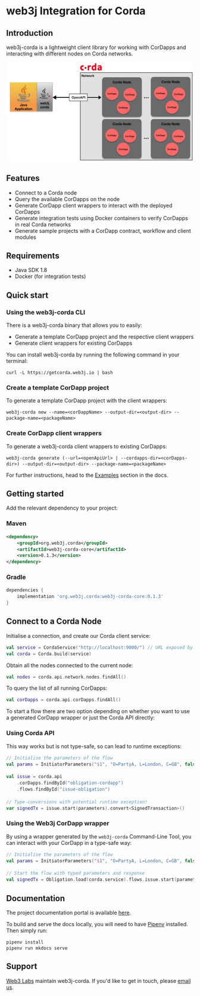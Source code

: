 web3j Integration for Corda
===========================

## Introduction

web3j-corda is a lightweight client library for working with CorDapps and interacting with different nodes on Corda networks.

![web3j-corda Network](docs/img/web3j-corda.png)

## Features
- Connect to a Corda node
- Query the available CorDapps on the node
- Generate CorDapp client wrappers to interact with the deployed CorDapps
- Generate integration tests using Docker containers to verify CorDapps in real Corda networks
- Generate sample projects with a CorDapp contract, workflow and client modules

## Requirements

* Java SDK 1.8
* Docker (for integration tests)

## Quick start

### Using the web3j-corda CLI

There is a web3j-corda binary that allows you to easily:

* Generate a template CorDapp project and the respective client wrappers
* Generate client wrappers for existing CorDapps

You can install web3j-corda by running the following command in your terminal:

```shell
curl -L https://getcorda.web3j.io | bash
```

### Create a template CorDapp project

To generate a template CorDapp project with the client wrappers: 

```shell
web3j-corda new --name=<corDappName> --output-dir=<output-dir> --package-name=<packageName>
```
### Create CorDapp client wrappers

To generate a web3j-corda client wrappers to existing CorDapps: 

```shell
web3j-corda generate (--url=<openApiUrl> | --cordapps-dir=<corDapps-dir>) --output-dir=<output-dir> --package-name=<packageName>
```

For further instructions, head to the [Examples](https://corda.web3j.io) section in the docs.

## Getting started

Add the relevant dependency to your project:

### Maven

```xml
<dependency>
    <groupId>org.web3j.corda</groupId>
    <artifactId>web3j-corda-core</artifactId>
    <version>0.1.3</version>
</dependency>
```

### Gradle

```groovy
dependencies {
    implementation 'org.web3j.corda:web3j-corda-core:0.1.3'
}
```

## Connect to a Corda Node

Initialise a connection, and create our Corda client service:

```kotlin
val service = CordaService("http://localhost:9000/") // URL exposed by Corda OpenAPI connector
val corda = Corda.build(service)
```

Obtain all the nodes connected to the current node:

```kotlin
val nodes = corda.api.network.nodes.findAll()
```

To query the list of all running CorDapps:

```kotlin
val corDapps = corda.api.corDapps.findAll()
```

To start a flow there are two option depending on whether you want to use a generated CorDapp wrapper
or just the Corda API directly:

### Using Corda API

This way works but is not type-safe, so can lead to runtime exceptions:

```kotlin
// Initialise the parameters of the flow 
val params = InitiatorParameters("$1", "O=PartyA, L=London, C=GB", false)

val issue = corda.api
    .corDapps.findById("obligation-cordapp")
    .flows.findById("issue-obligation")

// Type-conversions with potential runtime exception!
var signedTx = issue.start(parameters).convert<SignedTransaction>()
```

### Using the Web3j CorDapp wrapper

By using a wrapper generated by the `web3j-corda` Command-Line Tool, 
you can interact with your CorDapp in a type-safe way:
```kotlin
// Initialise the parameters of the flow 
val params = InitiatorParameters("$1", "O=PartyA, L=London, C=GB", false)

// Start the flow with typed parameters and response
val signedTx = Obligation.load(corda.service).flows.issue.start(parameters)
```

## Documentation

The project documentation portal is available [here](https://corda.web3j.io).

To build and serve the docs locally, you will need to have [Pipenv](https://pipenv.readthedocs.io/en/latest/) installed. Then simply run:

```shell
pipenv install
pipenv run mkdocs serve
```

## Support

[Web3 Labs](https://www.web3labs.com) maintain web3j-corda. If you'd like to get in touch, please [email us](mailto:hi@web3labs.com?subject=web3j-corda).
